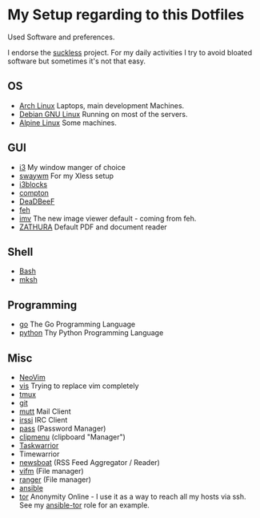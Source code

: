 # My Setup regarding to this Dotfiles


Used Software and preferences.

I endorse the [suckless](https://suckless.org) project.
For my daily activities I try to avoid bloated software but
sometimes it's not that easy.

## OS

* [Arch Linux](https://www.archlinux.org) Laptops, main development Machines.
* [Debian GNU Linux](https://debian.org) Running on most of the servers.
* [Alpine Linux](https://alpinelinux.org) Some machines.

## GUI

*   [i3](https://i3wm.org/ "i3 Windowmanager") My window manger of choice
*   [swaywm](https://swaywm.org/ "i3 like Wayland compositor") For my Xless setup
*   [i3blocks](http://vivien.github.io/i3blocks/)
*   [compton](https://github.com/chjj/compton "Compton is a compositor for X")
*   [DeaDBeeF](http://deadbeef.sourceforge.net/ "Music Player")
*   [feh](https://feh.finalrewind.org/ "feh is an X11 image viewer aimed mostly at console users")
*   [imv](https://github.com/exec64/imv "mv - X11/Wayland Image Viewer") The new image viewer default - coming from feh.
*   [ZATHURA](https://pwmt.org/projects/zathura/ "zathura is a highly customizable and functional document viewer.") Default PDF and document reader

## Shell

*   [Bash](http://tiswww.case.edu/php/chet/bash/bashtop.html)
*   [mksh](http://www.mirbsd.org/mksh.htm)

## Programming

*   [go](https://golang.com) The Go Programming Language
*   [python](https://python.org) Thy Python Programming Language

## Misc

*   [NeoVim](https://neovim.io/)
*   [vis](https://github.com/martanne/vis) Trying to replace vim completely
*   [tmux](https://tmux.github.io/)
*   [git](http://www.git-scm.com)
*   [mutt](http://www.mutt.org/) Mail Client
*   [irssi](https://irssi.org/) IRC Client
*   [pass](https://www.passwordstore.org/) (Password Manager)
*   [clipmenu](https://github.com/cdown/clipmenu) (clipboard "Manager")
*   [Taskwarrior](https://taskwarrior.org/)
*   Timewarrior
*   [newsboat](https://newsboat.org/) (RSS Feed Aggregator / Reader)
*   [vifm](https://vifm.info/) (File manager)
*   [ranger](https://ranger.github.io/) (File manager)
*   [ansible](https://www.ansible.com) 
*   [tor](https://www.torproject.org) Anonymity Online - I use it as a way to reach all my hosts via ssh. See my [ansible-tor](https://github.com/toke/ansible-tor) role for an example.
